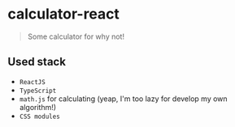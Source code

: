 # calculator-react

> Some calculator for why not!

## Used stack

- `ReactJS`
- `TypeScript`
- `math.js` for calculating (yeap, I'm too lazy for develop my own algorithm!)
- `CSS modules`
